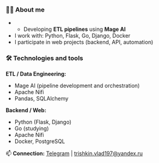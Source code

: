 ### 👨‍💻 About me  
- - Developing **ETL pipelines** using **Mage AI**  
- I work with: Python, Flask, Go, Django, Docker  
- I participate in web projects (backend, API, automation)  

### 🛠️ Technologies and tools  
**ETL / Data Engineering:**  
- Mage AI (pipeline development and orchestration)
- Apache Nifi 
- Pandas, SQLAlchemy  

**Backend / Web:**  
- Python (Flask, Django)  
- Go (studying)
-  Apache Nifi
- Docker, PostgreSQL   

📫 **Connection:** [Telegram](https://t.me/Lichen_97) | trishkin.vlad197@yandex.ru
